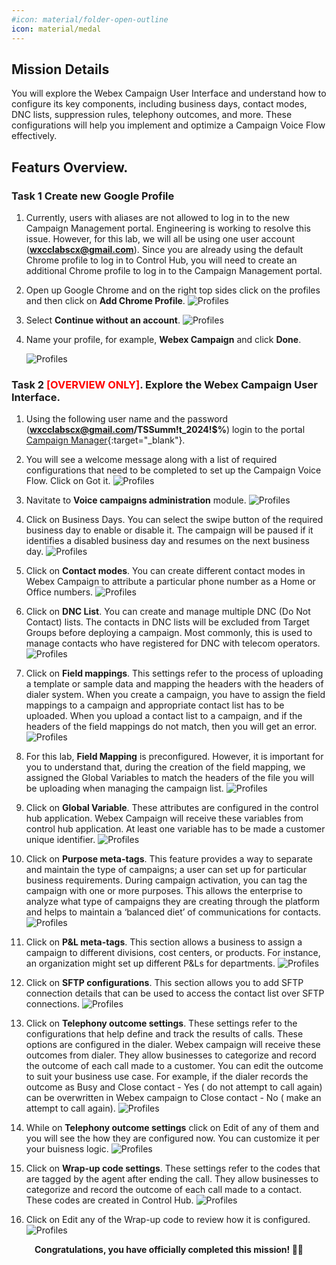 ```yaml
---
#icon: material/folder-open-outline
icon: material/medal
---
```


## Mission Details

You will explore the Webex Campaign User Interface and understand how to configure its key components, including business days, contact modes, DNC lists, suppression rules, telephony outcomes, and more. These configurations will help you implement and optimize a Campaign Voice Flow effectively.

## Featurs Overview.

### Task 1 Create new Google Profile

1. Currently, users with aliases are not allowed to log in to the new Campaign Management portal. Engineering is working to resolve this issue. However, for this lab, we will all be using one user account (**wxcclabscx@gmail.com**). Since you are already using the default Chrome profile to log in to Control Hub, you will need to create an additional Chrome profile to log in to the Campaign Management portal.

2. Open up Google Chrome and on the right top sides click on the profiles and then click on **Add Chrome Profile**.
   ![Profiles](../graphics/Lab1_AI_Agent/7.16.png) 

3. Select **Continue without an account**.
   ![Profiles](../graphics/Lab1_AI_Agent/7.17.png) 

4. Name your profile, for example, **Webex Campaign** and click **Done**. 

   ![Profiles](../graphics/Lab1_AI_Agent/7.18.png)

### Task 2 <span style="color: red;">[OVERVIEW ONLY]</span>. Explore the Webex Campaign User Interface.


1. Using the following user name and the password (**wxcclabscx@gmail.com/TSSumm!t_2024!$%**) login to the portal  [Campaign Manager](https://traininglab.wxcc.webexcampaign.us/nextgen/){:target="_blank"}.

2. You will see a welcome message along with a list of required configurations that need to be completed to set up the Campaign Voice Flow. Click on Got it. 
   ![Profiles](../graphics/Lab1_AI_Agent/7.1.png) 

3. Navitate to **Voice campaigns administration** module.
   ![Profiles](../graphics/Lab1_AI_Agent/7.2.png) 

4. Click on Business Days. You can select the swipe button of the required business day to enable or disable it. The campaign will be paused if it identifies a disabled business day and resumes on the next business day.
   ![Profiles](../graphics/Lab1_AI_Agent/7.3.png) 

5. Click on **Contact modes**. You can create different contact modes in Webex Campaign to attribute a particular phone number as a Home or Office numbers.
   ![Profiles](../graphics/Lab1_AI_Agent/7.4.png) 

6. Click on **DNC List**. You can create and manage multiple DNC (Do Not Contact) lists. The contacts in DNC lists will be excluded from Target Groups before deploying a campaign. Most commonly, this is used to manage contacts who have registered for DNC with telecom operators.
   ![Profiles](../graphics/Lab1_AI_Agent/7.5.png) 

7. Click on **Field mappings**. This settings refer to the process of uploading a template or sample data and mapping the headers with the headers of dialer system. When you create a campaign, you have to assign the field mappings to a campaign and appropriate contact list has to be uploaded. When you upload a contact list to a campaign, and if the headers of the field mappings do not match, then you will get an error.
   ![Profiles](../graphics/Lab1_AI_Agent/7.6.png) 

8. For this lab, **Field Mapping** is preconfigured. However, it is important for you to understand that, during the creation of the field mapping, we assigned the Global Variables to match the headers of the file you will be uploading when managing the campaign list.
   ![Profiles](../graphics/Lab1_AI_Agent/8.41.png) 

8. Click on **Global Variable**. These attributes are configured in the control hub application. Webex Campaign will receive these variables from control hub application. At least one variable has to be made a customer unique identifier.
   ![Profiles](../graphics/Lab1_AI_Agent/7.7.png) 

9. Click on **Purpose meta-tags**. This feature provides a way to separate and maintain the type of campaigns; a user can set up for particular business requirements. During campaign activation, you can tag the campaign with one or more purposes. This allows the enterprise to analyze what type of campaigns they are creating through the platform and helps to maintain a ‘balanced diet’ of communications for contacts.
   ![Profiles](../graphics/Lab1_AI_Agent/7.8.png) 

10. Click on **P&L meta-tags**. This section allows a business to assign a campaign to different divisions, cost centers, or products. For instance, an organization might set up different P&Ls for departments.
   ![Profiles](../graphics/Lab1_AI_Agent/7.9.png) 

11. Click on **SFTP configurations**. This section allows you to add SFTP connection details that can be used to access the contact list over SFTP connections.
   ![Profiles](../graphics/Lab1_AI_Agent/7.10.png) 

12. Click on **Telephony outcome settings**. These settings refer to the configurations that help define and track the results of calls. These options are configured in the dialer. Webex campaign will receive these outcomes from dialer. They allow businesses to categorize and record the outcome of each call made to a customer. You can edit the outcome to suit your business use case. For example, if the dialer records the outcome as Busy and Close contact - Yes ( do not attempt to call again) can be overwritten in Webex campaign to Close contact - No ( make an attempt to call again).
   ![Profiles](../graphics/Lab1_AI_Agent/7.11.png)

13. While on **Telephony outcome settings** click on Edit of any of them and you will see the how they are configured now. You can customize it per your buisness logic. 
   ![Profiles](../graphics/Lab1_AI_Agent/7.12.png)

14. Click on **Wrap-up code settings**. These settings refer to the codes that are tagged by the agent after ending the call. They allow businesses to categorize and record the outcome of each call made to a contact. These codes are created in Control Hub.
   ![Profiles](../graphics/Lab1_AI_Agent/7.13.png)

15. Click on Edit any of the Wrap-up code to review how it is configured. 
   ![Profiles](../graphics/Lab1_AI_Agent/7.14.png)

<p style="text-align:center"><strong>Congratulations, you have officially completed this mission! 🎉🎉 </strong></p>